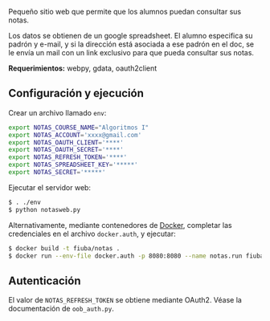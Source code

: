Pequeño sitio web que permite que los alumnos puedan consultar sus notas.

Los datos se obtienen de un google spreadsheet. El alumno especifica su padrón y e-mail, y si la dirección está asociada a ese padrón en el doc, se le envía un mail con un link exclusivo para que pueda consultar sus notas.

**Requerimientos:** webpy, gdata, oauth2client

Configuración y ejecución
-------------------------

Crear un archivo llamado `env`:

```bash
export NOTAS_COURSE_NAME="Algoritmos I"
export NOTAS_ACCOUNT='xxxx@gmail.com'
export NOTAS_OAUTH_CLIENT='****'
export NOTAS_OAUTH_SECRET='****'
export NOTAS_REFRESH_TOKEN='****'
export NOTAS_SPREADSHEET_KEY='*****'
export NOTAS_SECRET='*****'
```

Ejecutar el servidor web:

```bash
$ . ./env
$ python notasweb.py
```

Alternativamente, mediante contenedores de [Docker][], completar las credenciales en el archivo `docker.auth`, y ejecutar:

```bash
$ docker build -t fiuba/notas .
$ docker run --env-file docker.auth -p 8080:8080 --name notas.run fiuba/notas
```

  [docker]: https://www.docker.com

Autenticación
-------------

El valor de `NOTAS_REFRESH_TOKEN` se obtiene mediante OAuth2. Véase la documentación de `oob_auth.py`.
